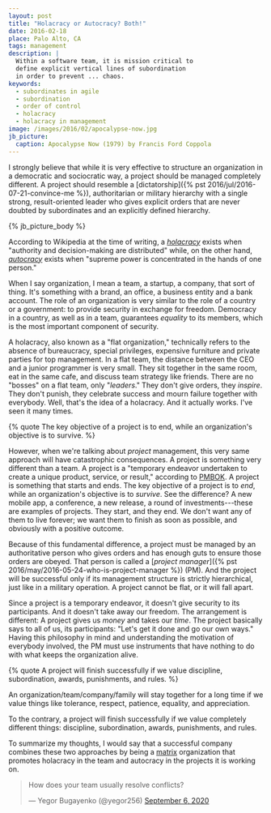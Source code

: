 ```yaml
---
layout: post
title: "Holacracy or Autocracy? Both!"
date: 2016-02-18
place: Palo Alto, CA
tags: management
description: |
  Within a software team, it is mission critical to
  define explicit vertical lines of subordination
  in order to prevent ... chaos.
keywords:
  - subordinates in agile
  - subordination
  - order of control
  - holacracy
  - holacracy in management
image: /images/2016/02/apocalypse-now.jpg
jb_picture:
  caption: Apocalypse Now (1979) by Francis Ford Coppola
---
```


I strongly believe that while it is very effective to structure
an organization in a democratic and sociocratic way, a project
should be managed completely different.
A project should resemble a
[dictatorship]({% pst 2016/jul/2016-07-21-convince-me %}), authoritarian or military hierarchy
with a single strong, result-oriented leader who gives explicit orders
that are never doubted by subordinates and an explicitly defined hierarchy.

<!--more-->

{% jb_picture_body %}

According to Wikipedia at the time of writing, a
[_holacracy_](https://en.wikipedia.org/wiki/Holacracy) exists when
"authority and decision-making are distributed" while,
on the other hand,
[_autocracy_](https://en.wikipedia.org/wiki/Autocracy) exists when
"supreme power is concentrated in the hands of one person."

When I say organization, I mean a team, a startup, a company, that
sort of thing. It's something with a brand, an office, a business entity
and a bank account. The role of an organization is very similar
to the role of a country or a government: to provide security
in exchange for freedom. Democracy in a country, as well as in a team,
guarantees _equality_ to its members,
which is the most important component of security.

A holacracy, also known as a "flat organization," technically refers to the absence
of bureaucracy, special privileges, expensive furniture and private parties
for top management. In a flat team, the distance between the CEO and
a junior programmer is very small. They sit together in the same room,
eat in the same cafe, and discuss team strategy like friends. There
are no "bosses" on a flat team, only "_leaders_." They don't give orders, they
_inspire_. They don't punish, they celebrate success and mourn failure
together with everybody. Well, that's the idea of a holacracy.
And it actually works. I've seen it many times.

{% quote The key objective of a project is to end, while an organization's objective is to survive. %}

However, when we're talking about _project_ management, this very same approach will
have catastrophic consequences. A project is something very different
than a team. A project is a "temporary endeavor
undertaken to create a unique product, service, or result," according to
[PMBOK](https://www.pmi.org/PMBOK-Guide-and-Standards.aspx).
A project is something that starts and ends. The key objective of a project
is to _end_, while an organization's objective is to _survive_. See the
difference? A new mobile app, a conference, a new release, a round of
investments---these are examples of projects. They start, and they end. We
don't want any of them to live forever; we want them to finish as soon as
possible, and obviously with a positive outcome.

Because of this fundamental difference, a project must be managed by
an authoritative person who gives orders and
has enough guts to ensure those orders are obeyed. That person is
called a [_project manager_]({% pst 2016/may/2016-05-24-who-is-project-manager %})
(PM). And the project will be successful only if
its management structure is strictly hierarchical, just like in a military operation.
A project cannot be flat, or it will fall apart.

Since a project is a temporary endeavor, it doesn't give security to its
participants. And it doesn't take away our freedom. The arrangement is
different: A project gives us _money_ and takes our _time_. The project
basically says to all of us, its participants: "Let's get it done and go
our own ways." Having this philosophy in mind and understanding the motivation
of everybody involved, the PM must use instruments that have nothing to do
with what keeps the organization alive.

{% quote A project will finish successfully if we value discipline, subordination, awards, punishments, and rules. %}

An organization/team/company/family will stay together for a long time if
we value things like tolerance, respect, patience, equality, and appreciation.

To the contrary, a project will finish successfully if we value completely
different things: discipline, subordination, awards, punishments, and rules.

To summarize my thoughts, I would say that a successful company combines
these two approaches by being a [matrix](https://en.wikipedia.org/wiki/Matrix_management)
organization that promotes holacracy in the team and autocracy in
the projects it is working on.

<blockquote class="twitter-tweet"><p lang="en" dir="ltr">How does your team usually resolve conflicts?</p>&mdash; Yegor Bugayenko (@yegor256) <a href="https://twitter.com/yegor256/status/1302490957963759617?ref_src=twsrc%5Etfw">September 6, 2020</a></blockquote> <script async src="https://platform.twitter.com/widgets.js" charset="utf-8"></script>